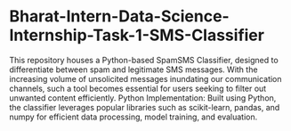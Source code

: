 # Bharat-Intern-Data-Science-Internship-Task-1-SMS-Classifier
This repository houses a Python-based SpamSMS Classifier, designed to differentiate between spam and legitimate SMS messages. With the increasing volume of unsolicited messages inundating our communication channels, such a tool becomes essential for users seeking to filter out unwanted content efficiently.
Python Implementation: Built using Python, the classifier leverages popular libraries such as scikit-learn, pandas, and numpy for efficient data processing, model training, and evaluation.
